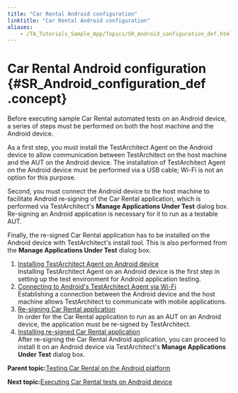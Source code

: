 ```yaml
--- 
title: "Car Rental Android configuration"
linktitle: "Car Rental Android configuration"
aliases: 
    - /TA_Tutorials_Sample_App/Topics/SR_Android_configuration_def.html
---
```

# Car Rental Android configuration {#SR_Android_configuration_def .concept}

Before executing sample Car Rental automated tests on an Android device, a series of steps must be performed on both the host machine and the Android device.

As a first step, you must install the TestArchitect Agent on the Android device to allow communication between TestArchitect on the host machine and the AUT on the Android device. The installation of TestArchitect Agent on the Android device must be performed via a USB cable; Wi-Fi is not an option for this purpose.

Second, you must connect the Android device to the host machine to facilitate Android re-signing of the Car Rental application, which is performed via TestArchitect's **Manage Applications Under Test** dialog box. Re-signing an Android application is necessary for it to run as a testable AUT.

Finally, the re-signed Car Rental application has to be installed on the Android device with TestArchitect's install tool. This is also performed from the **Manage Applications Under Test** dialog box.

1.  [Installing TestArchitect Agent on Android device](../../TA_Tutorials_Sample_App/Topics/SR_Android_installing_TA_agent.html)  
Installing TestArchitect Agent on an Android device is the first step in setting up the test environment for Android application testing.
2.  [Connecting to Android's TestArchitect Agent via Wi-Fi](../../TA_Tutorials_Sample_App/Topics/SR_Car_Rental_connecting_to_Android_TA_Agent.html)  
Establishing a connection between the Android device and the host machine allows TestArchitect to communicate with mobile applications.
3.  [Re-signing Car Rental application](../../TA_Tutorials_Sample_App/Topics/SR_Car_Rental_re-signing_application.html)  
In order for the Car Rental application to run as an AUT on an Android device, the application must be re-signed by TestArchitect.
4.  [Installing re-signed Car Rental application](../../TA_Tutorials_Sample_App/Topics/SR_Car_Rental_installing_re-signed_application.html)  
After re-signing the Car Rental Android application, you can proceed to install it on an Android device via TestArchitect's **Manage Applications Under Test** dialog box.

**Parent topic:**[Testing Car Rental on the Android platform](../../TA_Tutorials_Sample_App/Topics/SR_Car_Rental_Android_def.html)

**Next topic:**[Executing Car Rental tests on Android device](../../TA_Tutorials_Sample_App/Topics/SR_Executing_Car_Rental_Android.html)


